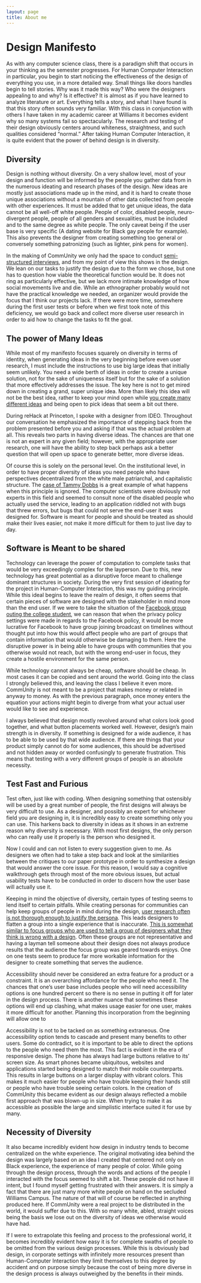 ```yaml
---
layout: page
title: About me
---
```


Design Manifesto
======
As with any computer science class, there is a paradigm shift that occurs in your thinking as the semester progresses. For Human Computer Interaction in particular, you begin to start noticing the effectiveness of the design of everything you use, in a more detailed way. Small things like doors handles begin to tell stories. Why was it made this way? Who were the designers appealing to and why? Is it effective? It is almost as if you have learned to analyze literature or art. Everything tells a story, and what I have found is that this story often sounds very familiar. With this class in conjunction with others I have taken in my academic career at Williams it becomes evident why so many systems fail so spectacularly. The research and testing of their design obviously centers around whiteness, straightness, and such qualities considered “normal.” After taking Human Computer Interaction, it is quite evident that the power of behind design is in diversity. 

Diversity
------
Design is nothing without diversity. On a very shallow level, most of your design and function will be informed by the people you gather data from in the numerous ideating and research phases of the design. New ideas are mostly just associations made up in the mind, and it is hard to create those unique associations without a mountain of other data collected from people with other experiences. It must be added that to get unique ideas, the data cannot be all well-off white people. People of color, disabled people, neuro-divergent people, people of all genders and sexualities, must be included and to the same degree as white people. The only caveat being if the user base is very specific (A dating website for Black gay people for example). This also prevents the designer from creating something too general or conversely something patronizing (such as lighter, pink pens for women).

In the making of CommUnity we only had the space to conduct [semi-structured interviews](https://pelite376.github.io/ciReview/), and from my point of view this shows in the design. We lean on our tasks to justify the design due to the form we chose, but one has to question how viable the theoretical function would be. It does not ring as particularly effective, but we lack more intimate knowledge of how social movements live and die. While an ethnographer probably would not have the practical knowledge we needed, an organizer would provide the focus that I think our projects lack. If there were more time, somewhere during the first user tests or before when we first took note of this deficiency, we would go back and collect more diverse user research in order to aid how to change the tasks to fit the goal. 

The power of Many Ideas
------
While most of my manifesto focuses squarely on diversity in terms of identity, when generating ideas in the very beginning before even user research, I must include the instructions to use big large ideas that initially seem unlikely. You need a wide berth of ideas in order to create a unique solution, not for the sake of uniqueness itself but for the sake of a solution that more effectively addresses the issue. The key here is not to get mired down in creating a grand, super unique idea. More than likely this idea will not be the best idea, rather to keep your mind open while [you create many different ideas](https://glow.williams.edu/courses/2539542/files/folder/readings?preview=153992346) and being open to pick ideas that seem a bit out there.

During reHack at Princeton, I spoke with a designer from IDEO. Throughout our conversation he emphasized the importance of stepping back from the problem presented before you and asking if that was the actual problem at all. This reveals two parts in having diverse ideas. The chances are that one is not an expert in any given field; however, with the appropriate user research, one will have the ability to step back perhaps ask a better question that will open up space to generate better, more diverse ideas.

Of course this is solely on the personal level. On the institutional level, in order to have proper diversity of ideas you need people who have perspectives decentralized from the white male patriarchal, and capitalistic structure. The [case of Tammy Dobbs](theverge.com/2018/3/21/17144260/healthcare-medicaid-algorithm-arkansas-cerebral-palsy) is a great example of what happens when this principle is ignored. The computer scientists were obviously not experts in this field and seemed to consult none of the disabled people who actually used the service, leading to an application riddled not with bugs that threw errors, but bugs that could not serve the end-user it was designed for. Software is meant for people and should be treated as should make their lives easier, not make it more difficult for them to just live day to day. 

 
Software is Meant to be shared
------
Technology can leverage the power of computation to complete tasks that would be very exceedingly complex for the layperson. Due to this, new technology has great potential as a disruptive force meant to challenge dominant structures in society. During the very first session of ideating for the project in Human-Computer Interaction, this was my guiding principle. While this ideal begins to leave the realm of design, it often seems that certain pieces of software are designed with the stakeholder in mind more than the end user. If we were to take the situation of the  [Facebook group outing the college student](https://drive.google.com/file/u/1/d/1Qna8UG2zc2pfcJS5caY9o_dLSwGtX0mI/view?usp=sharing), we can reason that when the privacy policy settings were made in regards to the Facebook policy, it would be more lucrative for Facebook to have group joining broadcast on timelines without thought put into how this would affect people who are part of groups that contain information that would otherwise be damaging to them. Here the disruptive power is in being able to have groups with communities that you otherwise would not reach, but with the wrong end-user in focus, they create a hostile environment for the same person.

While technology cannot always be cheap, software should be cheap. In most cases it can be copied and sent around the world. Going into the class I strongly believed this, and leaving the class I believe it even more. CommUnity is not meant to be a project that makes money or related in anyway to money. As with the previous paragraph, once money enters the equation your actions might begin to diverge from what your actual user would like to see and experience. 

I always believed that design mostly revolved around what colors look good together, and what button placements worked well. However, design’s main strength is in diversity. If something is designed for a wide audience, it has to be able to be used by that wide audience. If there are things that your product simply cannot do for some audiences, this should be advertised and not hidden away or worded confusingly to generate frustration. This means that testing with a very different groups of people is an absolute necessity. 

Test Fast and Furious
------
Test often, just like with coding. When designing something that ostensibly will be used by a great number of people, the first designs will always be very difficult to use. As a designer, and possibly an expert for whichever field you are designing in, it is incredibly easy to create something only you can use. This harkens back to diversity in ideas as it shows in an extreme reason why diversity is necessary. With most first designs, the only person who can really use it properly is the person who designed it. 

Now I could and can not listen to every suggestion given to me. As designers we often had to take a step back and look at the similarities between the critiques to our paper prototype in order to synthesize a design that would answer the core issue. For this reason, I would say a cognitive walkthrough gets through most of the more obvious issues, but actual usability tests have to be conducted in order to discern how the user base will actually use it. 

Keeping in mind the objective of diversity, certain types of testing seems to lend itself to certain pitfalls. While creating personas for communities can help keep groups of people in mind during the design, [user research often is not thorough enough to justify the persona](https://glow.williams.edu/courses/2539542/files/folder/readings?preview=153992303). This leads designers to flatten a group into a single experience that is inaccurate. [This is somewhat similar to focus groups who are used to tell a group of designers what they think is wrong with a design](https://www.nngroup.com/articles/focus-groups/). Often these groups are not representative and having a layman tell someone about their design does not always produce results that the audience the focus group was geared towards enjoys. One on one tests seem to produce far more workable information for the designer to create something that serves the audience. 

 Accessibility should never be considered an extra feature for a product or a constraint. It is an overarching affordance for the people who need it. The chances that one’s user base includes people who will need accessibility options is one hundred percent so there is no sense in putting it off for later in the design process. There is another nuance that sometimes these options will end up clashing, what makes usage easier for one user, makes it more difficult for another. Planning this incorporation from the beginning will allow one to 

Accessibility is not to be tacked on as something extraneous. One accessibility option tends to cascade and present many benefits to other users. Some do contradict, so it is important to be able to direct the options to the people who need them the most. This fact is evident in the era of responsive design. The phone has always had large buttons relative to its’ screen size. As smart phones became ubiquitous, websites and applications started being designed to match their mobile counterparts. This results in large buttons on a larger display with vibrant colors. This makes it much easier for people who have trouble keeping their hands still or people who have trouble seeing certain colors. In the creation of CommUnity this became evident as our design always reflected a mobile first approach that was blown-up in size. When trying to make it as accessible as possible the large and simplistic interface suited it for use by many.

Necessity of Diversity 
------
It also became incredibly evident how design in industry tends to become centralized on the white experience. The original motivating idea behind the design was largely based on an idea I created that centered not only on Black experience, the experience of many people of color. While going through the design process, through the words and actions of the people I interacted with the focus seemed to shift a bit. These people did not have ill intent, but I found myself getting frustrated with their answers. It is simply a fact that there are just many more white people on hand on the secluded Williams Campus. The nature of that will of course be reflected in anything produced here. If CommUnity were a real project to be distributed in the world, it would suffer due to this. With so many white, abled, straight voices being the basis we lose out on the diversity of ideas we otherwise would have had.

If I were to extrapolate this feeling and process to the professional world, it becomes incredibly evident how easy it is for complete swaths of people to be omitted from the various design processes. While this is obviously bad design, in corporate settings with infinitely more resources present than Human-Computer Interaction they limit themselves to this degree by accident and on purpose simply because the cost of being more diverse in the design process is always outweighed by the benefits in their minds. 
	
